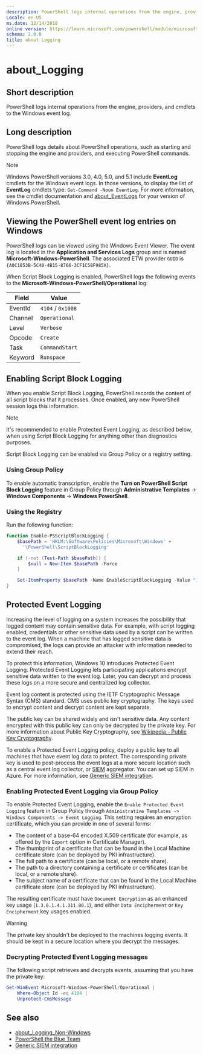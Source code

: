 ```yaml
---
description: PowerShell logs internal operations from the engine, providers, and cmdlets.
Locale: en-US
ms.date: 12/14/2018
online version: https://learn.microsoft.com/powershell/module/microsoft.powershell.core/about/about_logging?view=powershell-5.1&WT.mc_id=ps-gethelp
schema: 2.0.0
title: about Logging
---
```


# about_Logging

## Short description
PowerShell logs internal operations from the engine, providers, and cmdlets to
the Windows event log.

## Long description

PowerShell logs details about PowerShell operations, such as starting and
stopping the engine and providers, and executing PowerShell commands.

> [!NOTE]
> Windows PowerShell versions 3.0, 4.0, 5.0, and 5.1 include **EventLog**
> cmdlets for the Windows event logs. In those versions, to display the list of
> **EventLog** cmdlets type: `Get-Command -Noun EventLog`. For more
> information, see the cmdlet documentation and [about_EventLogs](about_Eventlogs.md) for your
> version of Windows PowerShell.

## Viewing the PowerShell event log entries on Windows

PowerShell logs can be viewed using the Windows Event Viewer. The event log is
located in the **Application and Services Logs** group and is named
**Microsoft-Windows-PowerShell**. The associated ETW provider `GUID` is
`{A0C1853B-5C40-4B15-8766-3CF1C58F985A}`.

When Script Block Logging is enabled, PowerShell logs the following events to
the **Microsoft-Windows-PowerShell/Operational** log:

|  Field  |       Value       |
| ------- | ----------------- |
| EventId | `4104` / `0x1008` |
| Channel | `Operational`     |
| Level   | `Verbose`         |
| Opcode  | `Create`          |
| Task    | `CommandStart`    |
| Keyword | `Runspace`        |

## Enabling Script Block Logging

When you enable Script Block Logging, PowerShell records the content of all
script blocks that it processes. Once enabled, any new PowerShell session logs
this information.

> [!NOTE]
> It's recommended to enable Protected Event Logging, as described below, when
> using Script Block Logging for anything other than diagnostics purposes.

Script Block Logging can be enabled via Group Policy or a registry setting.

### Using Group Policy

To enable automatic transcription, enable the **Turn on PowerShell Script Block
Logging** feature in Group Policy through **Administrative Templates** ->
**Windows Components** -> **Windows PowerShell**.

### Using the Registry

Run the following function:

```powershell
function Enable-PSScriptBlockLogging {
    $basePath = 'HKLM:\Software\Policies\Microsoft\Windows' +
      '\PowerShell\ScriptBlockLogging'

    if (-not (Test-Path $basePath)) {
        $null = New-Item $basePath -Force
    }

    Set-ItemProperty $basePath -Name EnableScriptBlockLogging -Value "1"
}
```

## Protected Event Logging

Increasing the level of logging on a system increases the possibility that
logged content may contain sensitive data. For example, with script logging
enabled, credentials or other sensitive data used by a script can be written to
the event log. When a machine that has logged sensitive data is compromised,
the logs can provide an attacker with information needed to extend their reach.

To protect this information, Windows 10 introduces Protected Event Logging.
Protected Event Logging lets participating applications encrypt sensitive data
written to the event log. Later, you can decrypt and process these logs on a
more secure and centralized log collector.

Event log content is protected using the IETF Cryptographic Message Syntax
(CMS) standard. CMS uses public key cryptography. The keys used to encrypt
content and decrypt content are kept separate.

The public key can be shared widely and isn't sensitive data. Any content
encrypted with this public key can only be decrypted by the private key. For
more information about Public Key Cryptography, see
[Wikipedia - Public Key Cryptography][04].

To enable a Protected Event Logging policy, deploy a public key to all machines
that have event log data to protect. The corresponding private key is used to
post-process the event logs at a more secure location such as a central event
log collector, or [SIEM][05] aggregator. You can set up SIEM in Azure. For more
information, see [Generic SIEM integration][01].

### Enabling Protected Event Logging via Group Policy

To enable Protected Event Logging, enable the `Enable Protected Event Logging`
feature in Group Policy through `Administrative Templates -> Windows Components
-> Event Logging`. This setting requires an encryption certificate, which you
can provide in one of several forms:

- The content of a base-64 encoded X.509 certificate (for example, as offered
  by the `Export` option in Certificate Manager).
- The thumbprint of a certificate that can be found in the Local Machine
  certificate store (can be deployed by PKI infrastructure).
- The full path to a certificate (can be local, or a remote share).
- The path to a directory containing a certificate or certificates (can be
  local, or a remote share).
- The subject name of a certificate that can be found in the Local Machine
  certificate store (can be deployed by PKI infrastructure).

The resulting certificate must have `Document Encryption` as an enhanced key
usage (`1.3.6.1.4.1.311.80.1`), and either `Data Encipherment` or
`Key Encipherment` key usages enabled.

> [!WARNING]
> The private key shouldn't be deployed to the machines logging events. It
> should be kept in a secure location where you decrypt the messages.

### Decrypting Protected Event Logging messages

The following script retrieves and decrypts events, assuming that you have the
private key:

```powershell
Get-WinEvent Microsoft-Windows-PowerShell/Operational |
    Where-Object Id -eq 4104 |
    Unprotect-CmsMessage
```

## See also

- [about_Logging_Non-Windows][02]
- [PowerShell the Blue Team][03]
- [Generic SIEM integration][01]

<!-- link references -->
[01]: /cloud-app-security/siem
[02]: about_Logging_Non-Windows.md
[03]: https://devblogs.microsoft.com/powershell/powershell-the-blue-team/
[04]: https://en.wikipedia.org/wiki/Public-key_cryptography
[05]: https://wikipedia.org/wiki/Security_information_and_event_management
